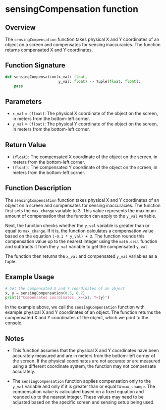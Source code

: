 # sensingCompensation function

## Overview

The `sensingCompensation` function takes physical X and Y coordinates of an object on a screen and compensates for sensing inaccuracies. The function returns compensated X and Y coordinates.

## Function Signature

```py
def sensingCompensation(x_val: float,
                        y_val: float) -> Tuple[float, float]:
    pass
```

## Parameters

- `x_val` = `(float)`: The physical X coordinate of the object on the screen, in meters from the bottom-left corner.
- `y_val` = `(float)`: The physical Y coordinate of the object on the screen, in meters from the bottom-left corner.

## Return Value

- `(float)`: The compensated X coordinate of the object on the screen, in meters from the bottom-left corner.
- `(float)`: The compensated Y coordinate of the object on the screen, in meters from the bottom-left corner.

## Function Description

The `sensingCompensation` function takes physical X and Y coordinates of an object on a screen and compensates for sensing inaccuracies. The function first sets the `max_change` variable to 3. This value represents the maximum amount of compensation that the function can apply to the `y_val` variable.

Next, the function checks whether the `y_val` variable is greater than or equal to `max_change`. If it is, the function calculates a compensation value based on the equation `(-0.1 * y_val) + 3`. The function rounds this compensation value up to the nearest integer using the `math.ceil` function and subtracts it from the `y_val` variable to get the compensated `y_val`.

The function then returns the `x_val` and compensated `y_val` variables as a tuple.

## Example Usage

```py
# Get the compensated X and Y coordinates of an object
x, y = sensingCompensation(0.5, 0.7)
print(f"Compensated coordinates: X={x}, Y={y}")
```

In the example above, we call the `sensingCompensation` function with example physical X and Y coordinates of an object. The function returns the compensated X and Y coordinates of the object, which we print to the console.

## Notes

- This function assumes that the physical X and Y coordinates have been accurately measured and are in meters from the bottom-left corner of the screen. If the physical coordinates are not accurate or are measured using a different coordinate system, the function may not compensate accurately.

- The `sensingCompensation` function applies compensation only to the `y_val` variable and only if it is greater than or equal to `max_change`. The compensation value is calculated based on a fixed equation and rounded up to the nearest integer. These values may need to be adjusted based on the specific screen and sensing setup being used.
